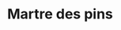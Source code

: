 ---
layout: photo
title: Martre des pins
desc: An Aer・Sur le vif
category: sur-le-vif
image: 1
tags:
- front
metadata:
- boitier: Canon 650D
- focale: F/5.6
- temps d'exposition: 1/20
- objectif: 55-250mm
- lieu: Ploërdut, Morbihan
---